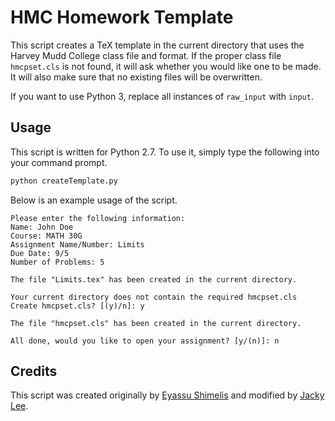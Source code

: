 # HMC Homework Template
This script creates a TeX template in the current directory that uses the Harvey Mudd College class file and format. If the proper class file `hmcpset.cls` is not found, it will ask whether you would like one to be made. It will also make sure that no existing files will be overwritten.

If you want to use Python 3, replace all instances of `raw_input` with `input`.

## Usage
This script is written for Python 2.7. To use it, simply type the following into your command prompt.
```bash
python createTemplate.py
```
Below is an example usage of the script.
```
Please enter the following information:
Name: John Doe
Course: MATH 30G
Assignment Name/Number: Limits
Due Date: 9/5
Number of Problems: 5

The file "Limits.tex" has been created in the current directory.

Your current directory does not contain the required hmcpset.cls
Create hmcpset.cls? [(y)/n]: y

The file "hmcpset.cls" has been created in the current directory.

All done, would you like to open your assignment? [y/(n)]: n
```

## Credits
This script was created originally by [Eyassu Shimelis](https://github.com/eshimelis) and modified by [Jacky Lee](https://github.com/grenmester).
